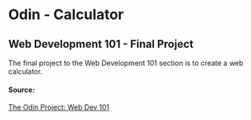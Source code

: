# Odin - Calculator

## Web Development 101 - Final Project

The final project to the Web Development 101 section is to create a web calculator.

#### Source:

[The Odin Project: Web Dev 101](https://www.theodinproject.com/courses/web-development-101/lessons/calculator?ref=lnav)

